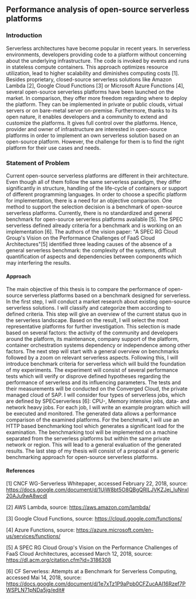 ## Performance analysis of open-source serverless platforms

### Introduction
Serverless architectures have become popular in recent years. In serverless environments, developers providing code to a platform without concerning about the underlying infrastructure. The code is invoked by events and runs in stateless compute containers. This approach optimizes resource utilization, lead to higher scalability and diminishes computing costs [1].
Besides proprietary, closed-source serverless solutions like Amazon Lambda [2], Google Cloud Functions [3] or Microsoft Azure Functions [4], several open-source serverless platforms have been launched on the market. In comparison, they offer more freedom regarding where to deploy the platform. They can be implemented in private or public clouds, virtual servers or on bare-metal server on-premise. Furthermore, thanks to its open nature, it enables developers and a community to extend and customize the platforms. It gives full control over the platforms.
Hence, provider and owner of infrastructure are interested in open-source platforms in order to implement an own serverless solution based on an open-source platform. However, the challenge for them is to find the right platform for their use cases and needs.

### Statement of Problem
Current open-source serverless platforms are different in their architecture. Even though all of them follow the same serverless paradigm, they differ significantly in structure, handling of the life-cycle of containers or support of different programming languages.
In order to choose a specific platform for implementation, there is a need for an objective comparison. One method to support the selection decision is a benchmark of open-source serverless platforms. Currently, there is no standardized and general benchmark for open-source serverless platforms available [5]. The SPEC serverless defined already criteria for a benchmark and is working on an implementation [6]. The authors of the vision paper: "A SPEC RG Cloud Group's Vision on the Performance Challenges of FaaS Cloud Architectures"[5] identified three leading causes of the absence of a general serverless benchmark: the complexity of the systems, difficult quantification of aspects and dependencies between components which may interfering the results.

#### Approach
The main objective of this thesis is to compare the performance of open-source serverless platforms based on a benchmark designed for serverless.
In the first step, I will conduct a market research about existing open-source serverless solutions. I will classify and categorize them according to defined criteria. This step will give an overview of the current status quo in the serverless landscape. Based on the result, I will select the most representative platforms for further investigation. This selection is made based on several factors: the activity of the community and developers around the platform, its maintenance, company support of the platform, container orchestration systems dependency or independence among other factors.
The next step will start with a general overview on benchmarks followed by a zoom on relevant serverless aspects. Following this, I will introduce benchmark criteria for serverless which will build the foundation of my experiments. The experiment will consist of several performance tests which will verify or disprove defined hypotheses regarding the performance of serverless and its influencing parameters. The tests and their measurements will be conducted on the Converged Cloud, the private managed cloud of SAP. I will consider four types of serverless jobs, which are defined by SPECserverless [6]: CPU-, Memory intensive jobs, data- and network heavy jobs. For each job, I will write an example program which will be executed and monitored. The generated data allows a performance comparison of the examined platforms. For the benchmark, I will use an HTTP based benchmarking tool which generates a significant load for the examination. The benchmarking tool will be implemented on a machine separated from the serverless platforms but within the same private network or region. This will lead to a general evaluation of the generated results. The last step of my thesis will consist of a proposal of a generic benchmarking approach for open-source serverless platforms.


#### References
[1] CNCF WG-Serverless Whitepaper, accessed February 22, 2018, source:
https://docs.google.com/document/d/1UjW8bt5O8QBgQRILJVKZJej_IuNnxl20AJu9wA8wcdI

[2] AWS Lambda, source:
https://aws.amazon.com/lambda/

[3] Google Cloud Functions, source:
https://cloud.google.com/functions/

[4] Azure Functions, source:
https://azure.microsoft.com/en-us/services/functions/

[5] A SPEC RG Cloud Group's Vision on the Performance Challenges of FaaS Cloud Architectures, accessed March 12, 2018, source:
https://dl.acm.org/citation.cfm?id=3186308

[6] CF Serverless: Attempts at a Benchmark for Serverless Computing, accessed Mai 14, 2018, source:
https://docs.google.com/document/d/1e7xTz1P9aPpb0CFZucAAI16Rzef7PWSPLN71pNDa5jg/edit# 
